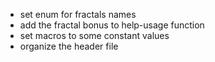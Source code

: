 * set enum for fractals names
* add the fractal bonus to help-usage function
* set macros to some constant values
* organize the header file
